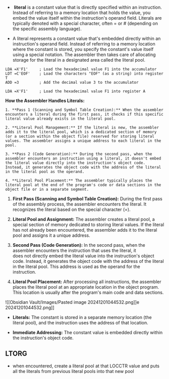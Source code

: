 -  **literal** is a constant value that is directly specified within an instruction. Instead of referring to a memory location that holds the value, you embed the value itself within the instruction's operand field. Literals are typically denoted with a special character, often = or # (depending on the specific assembly language).

- A literal represents a constant value that's embedded directly within an instruction's operand field. Instead of referring to a memory location where the constant is stored, you specify the constant's value itself using a special notation. The assembler then takes care of allocating storage for the literal in a designated area called the literal pool.

```
LDA =X'F1'     ; Load the hexadecimal value F1 into the accumulator
LDT =C'EOF'    ; Load the characters "EOF" (as a string) into register T
ADD =3         ; Add the decimal value 3 to the accumulator
```


```
LDA =X'F1'     ; Load the hexadecimal value F1 into register A
```

**How the Assembler Handles Literals:**
```
1. **Pass 1 (Scanning and Symbol Table Creation):** When the assembler encounters a literal during the first pass, it checks if this specific literal value already exists in the literal pool.
    
2. **Literal Pool Management:** If the literal is new, the assembler adds it to the literal pool, which is a dedicated section of memory (or a section within the object file) reserved for storing literal values. The assembler assigns a unique address to each literal in the pool.
    
3. **Pass 2 (Code Generation):** During the second pass, when the assembler encounters an instruction using a literal, it doesn't embed the literal value directly into the instruction's object code. Instead, it generates the object code with the address of the literal in the literal pool as the operand.
    
4. **Literal Pool Placement:** The assembler typically places the literal pool at the end of the program's code or data sections in the object file or in a separate segment.
```

1. **First Pass (Scanning and Symbol Table Creation):** During the first pass of the assembly process, the assembler encounters the literal. It recognizes the literal based on the special character (=).
    
2. **Literal Pool and Assignment:** The assembler creates a literal pool, a special section of memory dedicated to storing literal values. If the literal has not already been encountered, the assembler adds it to the literal pool and assigns it a unique address.
    
3. **Second Pass (Code Generation):** In the second pass, when the assembler encounters the instruction that uses the literal, it does not directly embed the literal value into the instruction's object code. Instead, it generates the object code with the address of the literal in the literal pool. This address is used as the operand for the instruction.
    
4. **Literal Pool Placement:** After processing all instructions, the assembler places the literal pool at an appropriate location in the object program. This location is usually after the program's main code and data sections.


![[Obsidian Vault/Images/Pasted image 20241201044532.png]]e 20241201044532.png]]
- **Literals:** The constant is stored in a separate memory location (the literal pool), and the instruction uses the address of that location.
    
- **Immediate Addressing:** The constant value is embedded directly within the instruction's object code.


## LTORG
- when encountered, create a literal pool at that LOCCTR value and puts all the literals from previous literal pools into that new pool